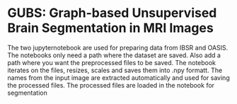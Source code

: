 # GUBS: Graph-based Unsupervised Brain Segmentation in MRI Images

The two jupyternotebook are used for preparing data from IBSR and OASIS.
The notebooks only need a path where the dataset are saved. Also add a path where you want the preprocessed files to be saved.
The notebook iterates on the files, resizes, scales and saves them into .npy formatt. The names from the input image are extracted automatically 
and used for saving the processed files.
The processed files are loaded in the notebook for segmentation
